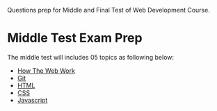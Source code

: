 Questions prep for Middle and Final Test of Web Development Course.


# Middle Test Exam Prep

The middle test will includes 05 topics as following below: 

- [How The Web Work](how-the-web-works.md)
- [Git](git.md)
- [HTML](html.md)
- [CSS](css.md)
- [Javascript](javascript.md)
